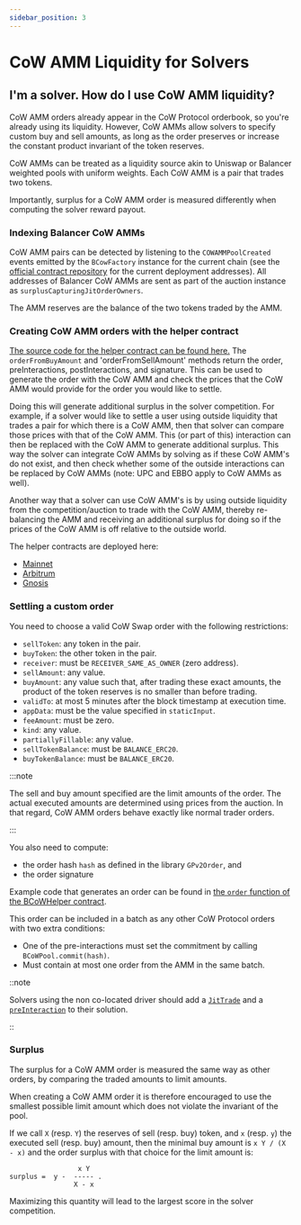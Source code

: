 ```yaml
---
sidebar_position: 3
---
```


# CoW AMM Liquidity for Solvers

## I'm a solver. How do I use CoW AMM liquidity?

CoW AMM orders already appear in the CoW Protocol orderbook, so you're already using its liquidity.
However, CoW AMMs allow solvers to specify custom buy and sell amounts, as long as the order preserves or increase the constant product invariant of the token reserves. 

CoW AMMs can be treated as a liquidity source akin to Uniswap or Balancer weighted pools with uniform weights.
Each CoW AMM is a pair that trades two tokens.

Importantly, surplus for a CoW AMM order is measured differently when computing the solver reward payout.

### Indexing Balancer CoW AMMs

CoW AMM pairs can be detected by listening to the `COWAMMPoolCreated` events emitted by the `BCowFactory` instance for the current chain (see the [official contract repository](https://github.com/balancer/cow-amm) for the current deployment addresses).
All addresses of Balancer CoW AMMs are sent as part of the auction instance as `surplusCapturingJitOrderOwners`.

The AMM reserves are the balance of the two tokens traded by the AMM.

### Creating CoW AMM orders with the helper contract

[The source code for the helper contract can be found here.](https://github.com/balancer/cow-amm/blob/main/src/contracts/BCoWHelper.sol) The `orderFromBuyAmount` and 'orderFromSellAmount' methods return the  order, preInteractions, postInteractions, and signature. This can be used to generate the order with the CoW AMM and check the prices that the CoW AMM would provide for the order you would like to settle.

Doing this will generate additional surplus in the solver competition. For example, if a solver would like to settle a user using outside liquidity that trades a pair for which there is a CoW AMM, then that solver can compare those prices with that of the CoW AMM. This (or part of this) interaction can then be replaced with the CoW AMM to generate additional surplus. This way the solver can integrate CoW AMMs by solving as if these CoW AMM's do not exist, and then check whether some of the outside interactions can be replaced by CoW AMMs (note: UPC and EBBO apply to CoW AMMs as well).

Another way that a solver can use CoW AMM's is by using outside liquidity from the competition/auction to trade with the CoW AMM, thereby re-balancing the AMM and receiving an additional surplus for doing so if the prices of the CoW AMM is off relative to the outside world.

The helper contracts are deployed here:
- [Mainnet](https://etherscan.io/address/0x03362f847b4fabc12e1ce98b6b59f94401e4588e#code)
- [Arbitrum](https://arbiscan.io/address/0xdb2aeab529c035469e190310def9957ef0398ba8#code)
- [Gnosis](https://gnosisscan.io/address/0xdb2aeab529c035469e190310def9957ef0398ba8#code)

### Settling a custom order

You need to choose a valid CoW Swap order with the following restrictions:

- `sellToken`: any token in the pair.
- `buyToken`: the other token in the pair.
- `receiver`: must be `RECEIVER_SAME_AS_OWNER` (zero address).
- `sellAmount`: any value.
- `buyAmount`: any value such that, after trading these exact amounts, the product of the token reserves is no smaller than before trading.
- `validTo`: at most 5 minutes after the block timestamp at execution time.
- `appData`: must be the value specified in `staticInput`.
- `feeAmount`: must be zero.
- `kind`: any value.
- `partiallyFillable`: any value.
- `sellTokenBalance`: must be `BALANCE_ERC20`.
- `buyTokenBalance`: must be `BALANCE_ERC20`.

:::note

The sell and buy amount specified are the limit amounts of the order. The actual executed amounts are determined using prices from the auction.
In that regard, CoW AMM orders behave exactly like normal trader orders.

:::

You also need to compute:
- the order hash `hash` as defined in the library `GPv2Order`, and
- the order signature

Example code that generates an order can be found in [the `order` function of the BCoWHelper contract](https://github.com/balancer/cow-amm/blob/04c915d1ef6150b5334f4b69c7af7ddd59e050e2/src/contracts/BCoWHelper.sol).

This order can be included in a batch as any other CoW Protocol orders with two extra conditions:
- One of the pre-interactions must set the commitment by calling `BCoWPool.commit(hash)`.
- Must contain at most one order from the AMM in the same batch.

::note

Solvers using the non co-located driver should add a [`JitTrade`](https://github.com/cowprotocol/services/blob/95ecc4e01b7fd06ec0b71c6486cb2cdd962e5040/crates/solvers/openapi.yml#L744C1-L774C52) and a [`preInteraction`](https://github.com/cowprotocol/services/blob/95ecc4e01b7fd06ec0b71c6486cb2cdd962e5040/crates/solvers/openapi.yml#L920C1-L925C46) to their solution.

::


### Surplus

The surplus for a CoW AMM order is measured the same way as other orders, by comparing the traded amounts to limit amounts.

When creating a CoW AMM order it is therefore encouraged to use the smallest possible limit amount which does not violate the invariant of the pool. 

If we call `X` (resp. `Y`) the reserves of sell (resp. buy) token, and `x` (resp. `y`) the executed sell (resp. buy) amount, then the minimal buy amount is `x Y / (X - x)`
and the order surplus with that choice for the limit amount is:
```
                 x Y
surplus =  y -  ----- .
                X - x
```

Maximizing this quantity will lead to the largest score in the solver competition.
